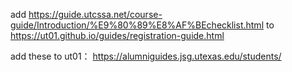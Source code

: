 add https://guide.utcssa.net/course-guide/Introduction/%E9%80%89%E8%AF%BEchecklist.html 
to https://ut01.github.io/guides/registration-guide.html

add these to ut01：
https://alumniguides.jsg.utexas.edu/students/
